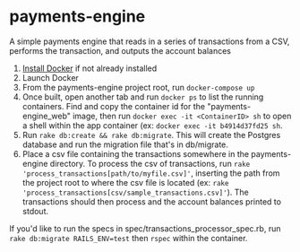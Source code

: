# payments-engine
A simple payments engine that reads in a series of transactions from a CSV, performs the transaction, and outputs the account balances

1) [Install Docker](https://docs.docker.com/get-docker/) if not already installed
2) Launch Docker
3) From the payments-engine project root, run `docker-compose up`
4) Once built, open another tab and run `docker ps` to list the running containers. Find and copy the container id for the "payments-engine_web" image, then run `docker exec -it <ContainerID> sh` to open a shell within the app container (ex: `docker exec -it b4914d37fd25 sh`.
5) Run `rake db:create && rake db:migrate`. This will create the Postgres database and run the migration file that's in db/migrate.
6) Place a csv file containing the transactions somewhere in the payments-engine directory. To process the csv of transactions, run `rake 'process_transactions[path/to/myfile.csv]'`, inserting the path from the project root to where the csv file is located (ex: `rake 'process_transactions[csv/sample_transactions.csv]'`). The transactions should then process and the account balances printed to stdout.

If you'd like to run the specs in spec/transactions_processor_spec.rb, run `rake db:migrate RAILS_ENV=test` then `rspec` within the container.
